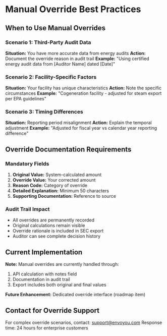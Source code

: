 # Manual Override Best Practices

## When to Use Manual Overrides

### Scenario 1: Third-Party Audit Data
**Situation:** You have more accurate data from energy audits
**Action:** Document the override reason in audit trail
**Example:** "Using certified energy audit data from [Auditor Name] dated [Date]"

### Scenario 2: Facility-Specific Factors
**Situation:** Your facility has unique characteristics
**Action:** Note the specific circumstances
**Example:** "Cogeneration facility - adjusted for steam export per EPA guidelines"

### Scenario 3: Timing Differences
**Situation:** Reporting period misalignment
**Action:** Explain the temporal adjustment
**Example:** "Adjusted for fiscal year vs calendar year reporting difference"

## Override Documentation Requirements

### Mandatory Fields
1. **Original Value:** System-calculated amount
2. **Override Value:** Your corrected amount
3. **Reason Code:** Category of override
4. **Detailed Explanation:** Minimum 50 characters
5. **Supporting Documentation:** Reference to source

### Audit Trail Impact
- All overrides are permanently recorded
- Original calculations remain visible
- Override rationale is included in SEC export
- Auditor can see complete decision history

## Current Implementation
**Note:** Manual overrides are currently handled through:
1. API calculation with notes field
2. Documentation in audit trail
3. Export includes both original and final values

**Future Enhancement:** Dedicated override interface (roadmap item)

## Contact for Override Support
For complex override scenarios, contact: support@envoyou.com
Response time: 24 hours for enterprise customers